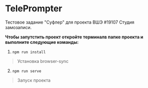# TelePrompter
Тестовое задание "Суфлер" для проекта ВШЭ #19107 Студия замозаписи.  

**Чтобы запутстить проект откройте терминалв папке проекта и выполните следующие команды:**
1. `npm run install`
> Установка browser-sync
2. `npm run serve`
> Запуск проекта
